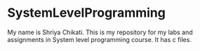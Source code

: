 # SystemLevelProgramming
My name is Shriya Chikati. This is my repository for my labs and assignments in System level programming course. It has c files.
